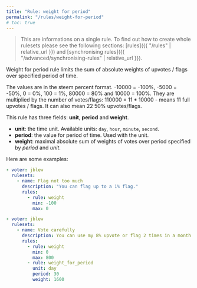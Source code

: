 ```yaml
---
title: "Rule: weight for period"
permalink: "/rules/weight-for-period"
# toc: true
---
```


> This are informations on a single rule. To find out how to create whole rulesets please see the following sections: [rules]({{ "/rules" | relative_url }}) and [synchronising rules]({{ "/advanced/synchronising-rules" | relative_url }}).

Weight for period rule limits the sum of absolute weights of upvotes / flags over specified period of time.

The values are in the steem percent format. -10000 = -100%, -5000 = -50%, 0 = 0%, 100 = 1%, 80000 = 80% and 10000 = 100%. They are multiplied by the number of votes/flags: 110000 = 11 * 10000 - means 11 full upvotes / flags. It can also mean 22 50% upvotes/flags.

This rule has three fields: **unit**, **period** and **weight**.
- **unit**: the time unit. Available units: `day`, `hour`, `minute`, `second`.
- **period**: the value for period of time. Used with the unit.
- **weight**: maximal absolute sum of weights of votes over period specified by *period* and *unit*.

Here are some examples:
```yml
- voter: jblew
  rulesets:
    - name: Flag not too much
      description: "You can flag up to a 1% flag."
      rules:
        - rule: weight
          min: -100
          max: 0
```

```yml
- voter: jblew
  rulesets:
    - name: Vote carefully
      description: You can use my 8% upvote or flag 2 times in a month
      rules:
        - rule: weight
          min: 0
          max: 800
        - rule: weight_for_period
          unit: day
          period: 30
          weight: 1600

```
